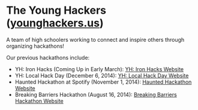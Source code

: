 **The Young Hackers** ([younghackers.us](http://younghackers.us/))
============
A team of high schoolers working to connect and inspire others through organizing hackathons!

Our previous hackathons include:
* YH: Iron Hacks (Coming Up in Early March): [YH: Iron Hacks Website](http://ironhacks.younghackers.us/)
* YH: Local Hack Day (December 6, 2014): [YH: Local Hack Day Website](http://localhackday.younghackers.us/)
* Haunted Hackathon at Spotify (November 1, 2014): [Haunted Hackathon Website](http://www.eventbrite.com/e/haunted-hackathon-at-spotify-tickets-13663444731)
* Breaking Barriers Hackathon (August 16, 2014): [Breaking Barriers Hackathon Website](https://www.eventbrite.com/e/breaking-barriers-hackathon-tickets-12534722693?aff=es2&rank=1)